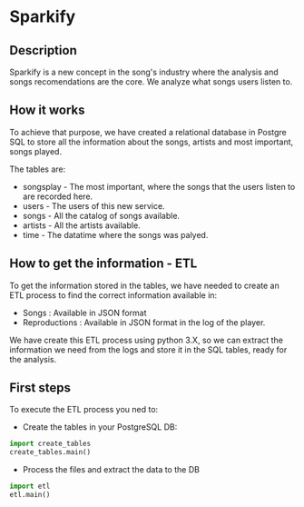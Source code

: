 # Sparkify

## Description

Sparkify is a new concept in the song's industry where the analysis and songs recomendations are the core.
We analyze what songs users listen to.

## How it works

To achieve that purpose, we have created a relational database in Postgre SQL to store all the information about the songs, artists and most important, songs played.

The tables are:
    
* songsplay - The most important, where the songs that the users listen to are recorded here.
* users - The users of this new service.
* songs - All the catalog of songs available.
* artists - All the artists available.
* time - The datatime where the songs was palyed.
    
## How to get the information - ETL

To get the information stored in the tables, we have needed to create an ETL process to find the correct information available in:

* Songs : Available in JSON format
* Reproductions : Available in JSON format in the log of the player.
    
We have create this ETL process using python 3.X, so we can extract the information we need from the logs and store it in the SQL tables, ready for the analysis.

## First steps

To execute the ETL process you ned to:

* Create the tables in your PostgreSQL DB:

```python
import create_tables
create_tables.main()
```

* Process the files and extract the data to the DB

```python
import etl
etl.main()
```